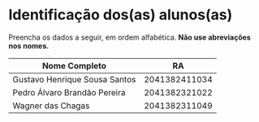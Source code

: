 # Identificação dos(as) alunos(as)
Preencha os dados a seguir, em ordem alfabética. **Não use abreviações nos nomes.**

| Nome Completo | RA |
|---------------|----|
|Gustavo Henrique Sousa Santos|2041382411034|
|Pedro Álvaro Brandão Pereira|2041382321022|
|Wagner das Chagas|2041382311049|

